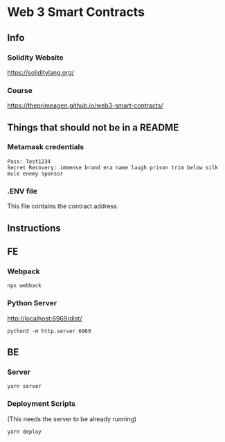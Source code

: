# Web 3 Smart Contracts

## Info

### Solidity Website

<https://soliditylang.org/>

### Course

<https://theprimeagen.github.io/web3-smart-contracts/>

## Things that should not be in a README

### Metamask credentials

```text
Pass: Test1234
Secret Recovery: immense brand era name laugh prison trim below silk mule enemy sponsor
```

### .ENV file

This file contains the contract address

## Instructions

## FE

### Webpack

```text
npx webback
```

### Python Server

<http://localhost:6969/dist/>

```text
python3 -m http.server 6969
```

## BE

### Server

```text
yarn server
```

### Deployment Scripts

(This needs the server to be already running)

```text
yarn deploy
```
